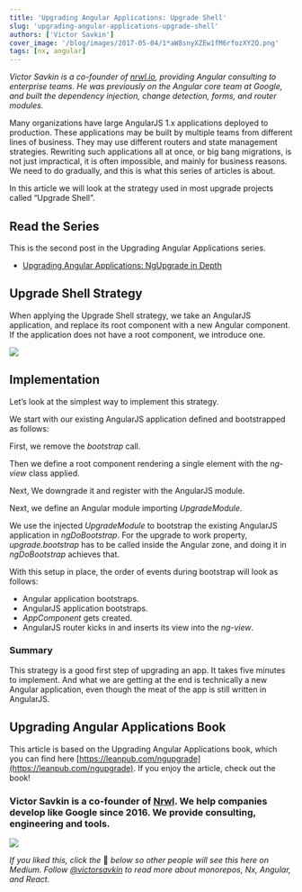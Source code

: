 ```yaml
---
title: 'Upgrading Angular Applications: Upgrade Shell'
slug: 'upgrading-angular-applications-upgrade-shell'
authors: ['Victor Savkin']
cover_image: '/blog/images/2017-05-04/1*aW8snyXZEw1fM6rfozXY2Q.png'
tags: [nx, angular]
---
```


_Victor Savkin is a co-founder of_ [_nrwl.io_](https://goo.gl/v4nh0p)_, providing Angular consulting to enterprise teams. He was previously on the Angular core team at Google, and built the dependency injection, change detection, forms, and router modules._

Many organizations have large AngularJS 1.x applications deployed to production. These applications may be built by multiple teams from different lines of business. They may use different routers and state management strategies. Rewriting such applications all at once, or big bang migrations, is not just impractical, it is often impossible, and mainly for business reasons. We need to do gradually, and this is what this series of articles is about.

In this article we will look at the strategy used in most upgrade projects called “Upgrade Shell”.

## Read the Series

This is the second post in the Upgrading Angular Applications series.

- [Upgrading Angular Applications: NgUpgrade in Depth](https://medium.com/ngupgrade-in-depth-436a52298a00)

## Upgrade Shell Strategy

When applying the Upgrade Shell strategy, we take an AngularJS application, and replace its root component with a new Angular component. If the application does not have a root component, we introduce one.

![](/blog/images/2017-05-04/0*d1UcYALRAYQElVw4.avif)

## Implementation

Let’s look at the simplest way to implement this strategy.

We start with our existing AngularJS application defined and bootstrapped as follows:

First, we remove the _bootstrap_ call.

Then we define a root component rendering a single element with the _ng-view_ class applied.

Next, We downgrade it and register with the AngularJS module.

Next, we define an Angular module importing _UpgradeModule_.

We use the injected _UpgradeModule_ to bootstrap the existing AngularJS application in _ngDoBootstrap_. For the upgrade to work property, _upgrade.bootstrap_ has to be called inside the Angular zone, and doing it in _ngDoBootstrap_ achieves that.

With this setup in place, the order of events during bootstrap will look as follows:

- Angular application bootstraps.
- AngularJS application bootstraps.
- _AppComponent_ gets created.
- AngularJS router kicks in and inserts its view into the _ng-view_.

### **Summary**

This strategy is a good first step of upgrading an app. It takes five minutes to implement. And what we are getting at the end is technically a new Angular application, even though the meat of the app is still written in AngularJS.

## Upgrading Angular Applications Book

This article is based on the Upgrading Angular Applications book, which you can find here [https://leanpub.com/ngupgrade](https://leanpub.com/ngupgrade). If you enjoy the article, check out the book!

### Victor Savkin is a co-founder of [Nrwl](https://nrwl.io). We help companies develop like Google since 2016. We provide consulting, engineering and tools.

![](/blog/images/2017-05-04/0*4HpWdaQEPIQr1EDw.avif)

_If you liked this, click the_ 👏 _below so other people will see this here on Medium. Follow_ [_@victorsavkin_](http://twitter.com/victorsavkin) _to read more about monorepos, Nx, Angular, and React._

